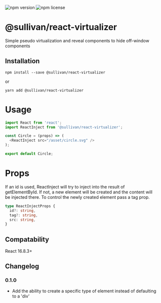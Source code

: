 ![npm version](https://img.shields.io/npm/v/@sullivan/react-virtualizer.svg) ![npm license](https://img.shields.io/npm/l/@sullivan/react-virtualizer.svg)

# @sullivan/react-virtualizer
Simple pseudo virtualization and reveal components to hide off-window components 

## Installation
```
npm install --save @sullivan/react-virtualizer
```
or
```
yarn add @sullivan/react-virtualizer
```


# Usage

```javascript
import React from 'react';
import ReactInject from '@sullivan/react-virtualizer';

const Circle = (props) => (
  <ReactInject src="/asset/circle.svg" />
);

export default Circle;
```


# Props 
If an id is used, ReactInject will try to inject into the result of getElementById. If not, a new element will be created and the content will be injected there. To control the newly created element pass a tag prop. 

```typescript
type ReactInjectProps {
  id?: string,
  tag?: string,
  src: string,
}
```

## Compatability
React 16.8.3+
 
## Changelog

### 0.1.0
- Add the ability to create a specific type of element instead of defaulting to a 'div'
